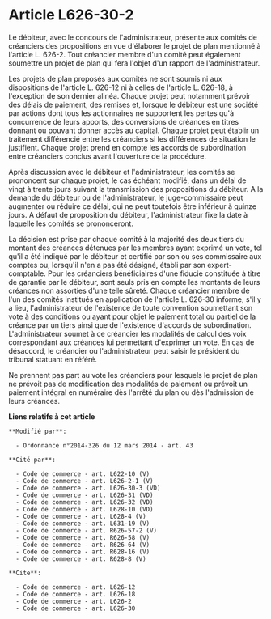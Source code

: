 # Article L626-30-2

Le débiteur, avec le concours de l'administrateur, présente aux comités de créanciers des propositions en vue d'élaborer le
projet de plan mentionné à l'article L. 626-2. Tout créancier membre d'un comité peut également soumettre un projet de plan
qui fera l'objet d'un rapport de l'administrateur. 

Les projets de plan proposés aux comités ne sont soumis ni aux dispositions de l'article L. 626-12 ni à celles de l'article
L. 626-18, à l'exception de son dernier alinéa. Chaque projet peut notamment prévoir des délais de paiement, des remises et,
lorsque le débiteur est une société par actions dont tous les actionnaires ne supportent les pertes qu'à concurrence de leurs
apports, des conversions de créances en titres donnant ou pouvant donner accès au capital. Chaque projet peut établir un
traitement différencié entre les créanciers si les différences de situation le justifient. Chaque projet prend en compte les
accords de subordination entre créanciers conclus avant l'ouverture de la procédure. 

Après discussion avec le débiteur et l'administrateur, les comités se prononcent sur chaque projet, le cas échéant modifié,
dans un délai de vingt à trente jours suivant la transmission des propositions du débiteur. A la demande du débiteur ou de
l'administrateur, le juge-commissaire peut augmenter ou réduire ce délai, qui ne peut toutefois être inférieur à quinze
jours. A défaut de proposition du débiteur, l'administrateur fixe la date à laquelle les comités se prononceront. 

La décision est prise par chaque comité à la majorité des deux tiers du montant des créances détenues par les membres ayant
exprimé un vote, tel qu'il a été indiqué par le débiteur et certifié par son ou ses commissaire aux comptes ou, lorsqu'il
n'en a pas été désigné, établi par son expert-comptable. Pour les créanciers bénéficiaires d'une fiducie constituée à titre
de garantie par le débiteur, sont seuls pris en compte les montants de leurs créances non assorties d'une telle sûreté.
Chaque créancier membre de l'un des comités institués en application de l'article L. 626-30 informe, s'il y a lieu,
l'administrateur de l'existence de toute convention soumettant son vote à des conditions ou ayant pour objet le paiement
total ou partiel de la créance par un tiers ainsi que de l'existence d'accords de subordination. L'administrateur soumet à ce
créancier les modalités de calcul des voix correspondant aux créances lui permettant d'exprimer un vote. En cas de désaccord,
le créancier ou l'administrateur peut saisir le président du tribunal statuant en référé. 

Ne prennent pas part au vote les créanciers pour lesquels le projet de plan ne prévoit pas de modification des modalités de
paiement ou prévoit un paiement intégral en numéraire dès l'arrêté du plan ou dès l'admission de leurs créances.

**Liens relatifs à cet article**

	**Modifié par**:

	  - Ordonnance n°2014-326 du 12 mars 2014 - art. 43

	**Cité par**:

	  - Code de commerce - art. L622-10 (V)
	  - Code de commerce - art. L626-2-1 (V)
	  - Code de commerce - art. L626-30-3 (VD)
	  - Code de commerce - art. L626-31 (VD)
	  - Code de commerce - art. L626-32 (VD)
	  - Code de commerce - art. L628-10 (VD)
	  - Code de commerce - art. L628-4 (V)
	  - Code de commerce - art. L631-19 (V)
	  - Code de commerce - art. R626-57-2 (V)
	  - Code de commerce - art. R626-58 (V)
	  - Code de commerce - art. R626-64 (V)
	  - Code de commerce - art. R628-16 (V)
	  - Code de commerce - art. R628-8 (V)

	**Cite**:

	  - Code de commerce - art. L626-12
	  - Code de commerce - art. L626-18
	  - Code de commerce - art. L626-2
	  - Code de commerce - art. L626-30
